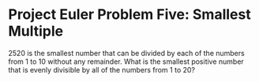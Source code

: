 Project Euler Problem Five: Smallest Multiple
=========

2520 is the smallest number that can be divided by each of the numbers from 1 to
10 without any remainder. What is the smallest positive number that is evenly
divisible by all of the numbers from 1 to 20?


